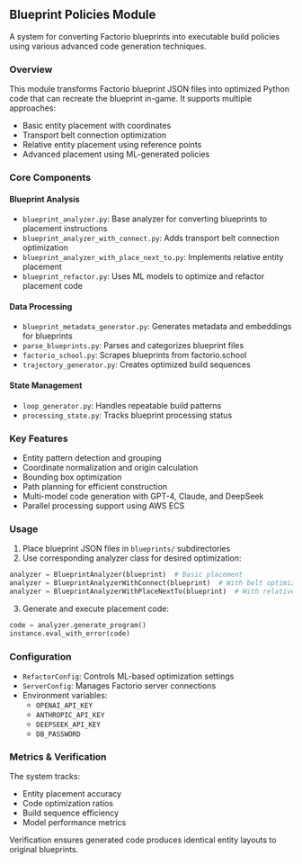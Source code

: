## Blueprint Policies Module

A system for converting Factorio blueprints into executable build policies using various advanced code generation techniques.

### Overview

This module transforms Factorio blueprint JSON files into optimized Python code that can recreate the blueprint in-game. It supports multiple approaches:

- Basic entity placement with coordinates
- Transport belt connection optimization
- Relative entity placement using reference points
- Advanced placement using ML-generated policies

### Core Components

#### Blueprint Analysis

- `blueprint_analyzer.py`: Base analyzer for converting blueprints to placement instructions
- `blueprint_analyzer_with_connect.py`: Adds transport belt connection optimization
- `blueprint_analyzer_with_place_next_to.py`: Implements relative entity placement
- `blueprint_refactor.py`: Uses ML models to optimize and refactor placement code

#### Data Processing

- `blueprint_metadata_generator.py`: Generates metadata and embeddings for blueprints
- `parse_blueprints.py`: Parses and categorizes blueprint files
- `factorio_school.py`: Scrapes blueprints from factorio.school
- `trajectory_generator.py`: Creates optimized build sequences

#### State Management

- `loop_generator.py`: Handles repeatable build patterns
- `processing_state.py`: Tracks blueprint processing status

### Key Features

- Entity pattern detection and grouping
- Coordinate normalization and origin calculation
- Bounding box optimization
- Path planning for efficient construction
- Multi-model code generation with GPT-4, Claude, and DeepSeek
- Parallel processing support using AWS ECS

### Usage

1. Place blueprint JSON files in `blueprints/` subdirectories
2. Use corresponding analyzer class for desired optimization:

```python
analyzer = BlueprintAnalyzer(blueprint)  # Basic placement
analyzer = BlueprintAnalyzerWithConnect(blueprint)  # With belt optimization
analyzer = BlueprintAnalyzerWithPlaceNextTo(blueprint)  # With relative placement
```

3. Generate and execute placement code:

```python
code = analyzer.generate_program()
instance.eval_with_error(code)
```

### Configuration

- `RefactorConfig`: Controls ML-based optimization settings
- `ServerConfig`: Manages Factorio server connections
- Environment variables:
  - `OPENAI_API_KEY`
  - `ANTHROPIC_API_KEY`
  - `DEEPSEEK_API_KEY`
  - `DB_PASSWORD`

### Metrics & Verification

The system tracks:

- Entity placement accuracy
- Code optimization ratios
- Build sequence efficiency
- Model performance metrics

Verification ensures generated code produces identical entity layouts to original blueprints.
